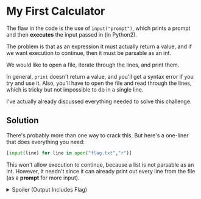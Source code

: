 # My First Calculator

The flaw in the code is the use of `input("prompt")`, which prints a prompt and then **executes** the input passed in (in Python2).

The problem is that as an expression it must actually return a value, and if we want execution to continue, then it must be parsable as an int.

We would like to open a file, iterate through the lines, and print them.

In general, `print` doesn't return a value, and you'll get a syntax error if you try and use it. Also, you'll have to open the file and read through the lines, which is tricky but not impossible to do in a single line.

I've actually already discussed everything needed to solve this challenge.

## Solution

There's probably more than one way to crack this. But here's a one-liner that does everything you need:

```python
[input(line) for line in open("flag.txt","r")]
```

This won't allow execution to continue, because a list is not parsable as an int. However, it needn't since it can already print out every line from the file (as a **prompt** for more input).

<details><summary>Spoiler (Output Includes Flag)</summary>
<p>

```
$ nc misc.hsctf.com 7001
Welcome to my calculator!
You can add, subtract, multiply and divide some numbers

First number: [input(line) for line in open("flag.txt","r")]
flag{please_use_python3}
```

</p>
</details>